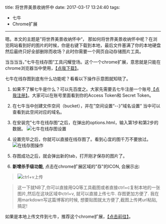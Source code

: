 title: 将世界美景收纳怀中
date: 2017-03-17 13:24:40
tags:
- 七牛
- Chrome扩展
---

嗯。本文的主题是”将世界美景收纳怀中“， 那如何将世界美景收纳怀中呢？在浏览网站看到好的图片的时候，你是右键下载到本地，最后文件塞满了你的本地硬盘然后最终只好全部删除而收场？此时你需要一个网页自动存储图片工具。

当当当当，”七牛在线存图“工具闪耀登场。这个一个chrome扩展，意思就是只能在chrome浏览器当中使用，[【点我下载】](https://chrome.google.com/webstore/detail/%E4%B8%83%E7%89%9B%E5%9C%A8%E7%BA%BF%E5%AD%98%E5%9B%BE/ojgilmgaopbpimndoelnhacamaabdpni)。

七牛在线存图到底有什么功能呢？看看以下操作示意图就知晓了。

1.  如果不了解七牛是什么？可以先百度之。大家先需要去七牛注册一个账号[【点我注册】](https://portal.qiniu.com/signup?code=3lowmdo5c9kya)。大家可以在账号里面看到你的Access Token和 Secret Token。
2. 在七牛当中创建文件空间（bucket），并在”空间设置“--》”域名设置“ 当中可以查看到此空间对应的域名。
3. 在安装完”七牛在线存图“之后，在弹出的options.html，输入第1步和第2步的数据。
![七牛在线存图设置](https://o0sjgyj4t.qnssl.com/qiniu-intro1.png)

4. 设置完毕之后，你就可以直接在线存图了。看到心宜的图千万不要放过。
![在线存图操作](https://o0sjgyj4t.qnssl.com/qiniu-intro.png)

5. 存图成功之后，就会弹出新的tab，打开刚才保存的图片了。

6. **新增杀手级功能**, 点击在chrome扩展区域的"存"的ICON, 会展示出:
> ![ctrl+v上传](https://dn-dapenggaofei.qbox.me/59201c291ee04cfa4a93d32c6f7afe06.png)

> 这一下就NB了,你可以直接用QQ等工具截图或者直接ctrl+c复制本地的一张图片,然后在这块区域中ctrl+v, 就可以直接上传七牛. 存图更加方便了.
> 我在用markdown写这篇博客的时候, 想要贴图就太方便了,截图上传拷url粘贴, 搞定!

如果是本地上传文件到七牛，推荐这个chrome扩展，[【点击前往】](https://chrome.google.com/webstore/detail/qiniu-upload-files/emmfkgdgapbjphdolealbojmcmnphdcc)。
